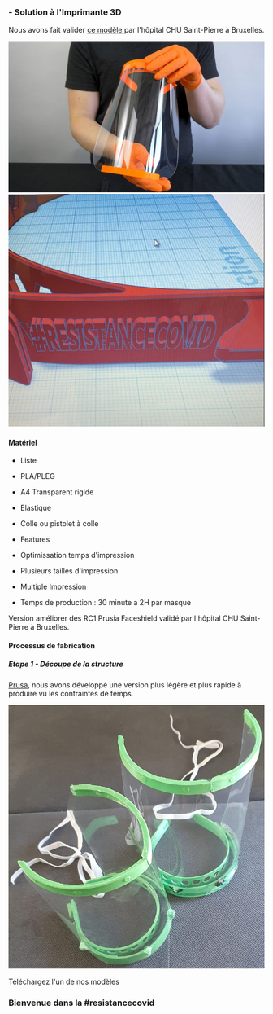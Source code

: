 ###  - Solution à l'Imprimante 3D

Nous avons fait valider [ce modèle ](https://www.thingiverse.com/thing:4235970) par l'hôpital CHU Saint-Pierre à Bruxelles.

![](./images/Prusa_cover.jpg)
![](./images/resistance.png)

#### Matériel

* Liste
 * PLA/PLEG
 * A4 Transparent rigide
 * Elastique
 * Colle ou pistolet à colle

* Features
 * Optimissation temps d'impression
 * Plusieurs tailles d'impression
 * Multiple Impression
* Temps de production : 30 minute a 2H par masque


Version améliorer des RC1 Prusia Faceshield validé par l'hôpital CHU Saint-Pierre à Bruxelles.

#### Processus de fabrication

##### Etape 1 - Découpe de la structure

[Prusa](https://www.prusaprinters.org/prints/26427-prusa-protective-face-shield-rc1-rc2-remix-rc3-eas/files), nous avons développé une version plus légère et plus rapide à produire vu les contraintes de temps.

![](./images/shield1.PNG)


Téléchargez l'un de nos modèles 

### Bienvenue dans la #resistancecovid